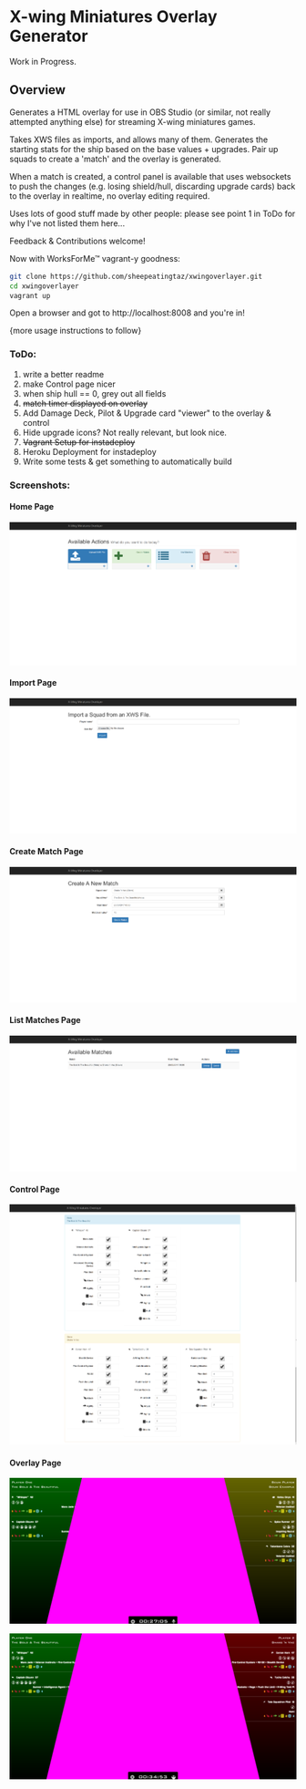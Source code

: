 # X-wing Miniatures Overlay Generator
Work in Progress.

## Overview
Generates a HTML overlay for use in OBS Studio (or similar, not really attempted anything else) for streaming X-wing miniatures games.

Takes XWS files as imports, and allows many of them. Generates the starting stats for the ship based on the base values + upgrades. Pair up squads to create a 'match' and the overlay is generated.

When a match is created, a control panel is available that uses websockets to push the changes (e.g. losing shield/hull, discarding upgrade cards) back to the overlay in realtime, no overlay editing required.

Uses lots of good stuff made by other people: please see point 1 in ToDo for why I've not listed them here...

Feedback & Contributions welcome!

Now with WorksForMe™ vagrant-y goodness:

```bash
git clone https://github.com/sheepeatingtaz/xwingoverlayer.git
cd xwingoverlayer
vagrant up
```

Open a browser and got to http://localhost:8008 and you're in!

{more usage instructions to follow}


### ToDo:
1. write a better readme
2. make Control page nicer
3. when ship hull == 0, grey out all fields
4. ~~match timer displayed on overlay~~
5. Add Damage Deck, Pilot & Upgrade card "viewer" to the overlay & control
6. Hide upgrade icons? Not really relevant, but look nice.
7. ~~Vagrant Setup for instadeploy~~
8. Heroku Deployment for instadeploy
9. Write some tests & get something to automatically build 

### Screenshots:
#### Home Page
![Home Page](screenshots/home.png?raw=true "Home Page")

#### Import Page
![Import Page](screenshots/import.png?raw=true "Import Page")

#### Create Match Page
![Create Match Page](screenshots/create.png?raw=true "Create Match Page")

#### List Matches Page
![List Matches Page](screenshots/list.png?raw=true "List Matches  Page")

#### Control Page
![Control Page](screenshots/control.png?raw=true "Control Page")

#### Overlay Page
![Overlay Page](screenshots/overlay2.png?raw=true "Overlay Page")

![Overlay Page](screenshots/overlay.png?raw=true "Overlay Page")
